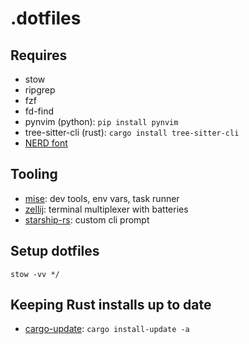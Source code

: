 # .dotfiles

## Requires

- stow
- ripgrep
- fzf
- fd-find
- pynvim (python): `pip install pynvim`
- tree-sitter-cli (rust): `cargo install tree-sitter-cli`
- [NERD font](https://www.nerdfonts.com/font-downloads)

## Tooling

- [mise](https://github.com/jdx/mise): dev tools, env vars, task runner
- [zellij](https://github.com/zellij-org/zellij): terminal multiplexer with batteries
- [starship-rs](https://github.com/starship/starship): custom cli prompt

## Setup dotfiles

```
stow -vv */
```

## Keeping Rust installs up to date

- [cargo-update](https://crates.io/crates/cargo-update): `cargo install-update -a`

